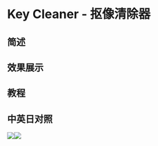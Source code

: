 # Key Cleaner - 抠像清除器

## 简述

## 效果展示

## 教程

## 中英日对照

![](https://mir.yuelili.com/wp-content/uploads/user/AE/effects/AE-Effects-Keying-Key_Cleaner.png)![](https://mir.yuelili.com/wp-content/uploads/user/AE/effects/AE-Effects-Keying-Key_Cleaner_cn.png)
